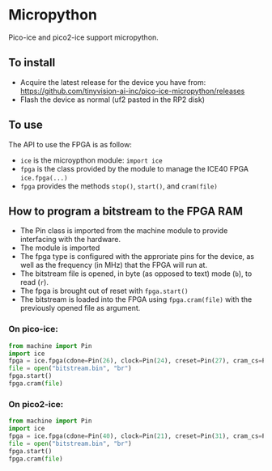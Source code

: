 # Micropython

Pico-ice and pico2-ice support micropython.


## To install
- Acquire the latest release for the device you have from: https://github.com/tinyvision-ai-inc/pico-ice-micropython/releases
- Flash the device as normal (uf2 pasted in the RP2 disk)

## To use
The API to use the FPGA is as follow:
- `ice` is the microypthon module: `import ice`
- `fpga` is the class provided by the module to manage the ICE40 FPGA `ice.fpga(...)`
- `fpga` provides the methods `stop()`, `start()`, and `cram(file)`

## How to program a bitstream to the FPGA RAM

- The Pin class is imported from the machine module to provide interfacing with the hardware.
- The module is imported
- The fpga type is configured with the approriate pins for the device, as well as the frequency (in MHz) that the FPGA will run at.
- The bitstream file is opened, in byte (as opposed to text) mode (`b`), to read (`r`).
- The fpga is brought out of reset with `fpga.start()`
- The bitstream is loaded into the FPGA using `fpga.cram(file)` with the previously opened file as argument.

### On pico-ice:

```python
from machine import Pin
import ice
fpga = ice.fpga(cdone=Pin(26), clock=Pin(24), creset=Pin(27), cram_cs=Pin(9), cram_mosi=Pin(8), cram_sck=Pin(10), frequency=48)
file = open("bitstream.bin", "br")
fpga.start()
fpga.cram(file)
```

### On pico2-ice:

```python
from machine import Pin
import ice
fpga = ice.fpga(cdone=Pin(40), clock=Pin(21), creset=Pin(31), cram_cs=Pin(5), cram_mosi=Pin(4), cram_sck=Pin(6), frequency=48)
file = open("bitstream.bin", "br")
fpga.start()
fpga.cram(file)
```
